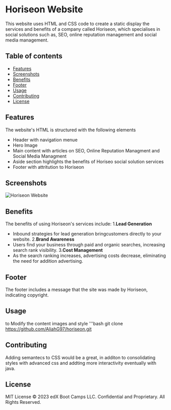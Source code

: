 # Horiseon Website
This website uses HTML and CSS code to create a static display the services and benefits of a company called Horiseon,  which specialises in social solutions such as, SEO, online reputation management and social media management.

## Table of contents
- [Features](#features)
- [Screenshots](#screenshots)
- [Benefits](#benefits)
- [Footer](footer)
- [Usage](#usage)
- [Contributing](#contributing)
- [License](#license)

## Features
The website's HTML  is structured with the following elements
- Header with navigation menue
- Hero Image
- Main content with articles on SEO, Online Reputation Managment and Social Media Managment
- Aside section highlights the benefits of Horiseo social solution services
- Footer with attritution to Horiseon

## Screenshots
![Horiseon Website](./assets/images/screenshot.png)

## Benefits
The benefits of using Horiseon's services include:
1.**Lead Generation** 
  - Inbound strategies for lead generation bringcustomers directly to your website.
2.**Brand Awareness**
  - Users find your business through paid and organic searches, increasing search rank visibility.
3.**Cost Management**
  - As the search ranking increases, advertising costs decrease, eliminating the need for addition advertising.

## Footer
The footer includes a message that the site was made by Horiseon, indicating copyright.

## Usage 
to Modify the content images and style 
'''bash
git clone https://github.com/AliahG97/horiseon.git

## Contributing
Adding semantecs to CSS would be a great, in additon to consolidating styles with advanced css and addting more interactivity eventually with java.

## License
MIT License
© 2023 edX Boot Camps LLC. Confidential and Proprietary. All Rights Reserved.








